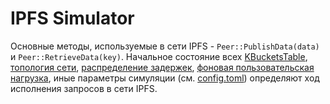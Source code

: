 # IPFS Simulator

Основные методы, используемые в сети IPFS - `Peer::PublishData(data)` и `Peer::RetrieveData(key)`. Начальное состояние всех [KBucketsTable](src/kbucket/bucket.rs), [топология сети](src/network/topology.rs), [распределение задержек](src/network/delay_distribution.rs), [фоновая пользовательская нагрузка](src/network/user_load.rs), иные параметры симуляции (см. [config.toml](config.toml)) определяют ход исполнения запросов в сети IPFS.
